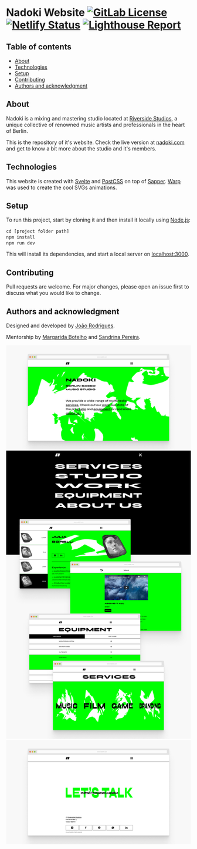 # Nadoki Website [![GitLab License](https://img.shields.io/badge/license-MIT-brightgreen)](https://gitlab.com/nadoki/nadoki-website-v2/blob/master/LICENSE) [![Netlify Status](https://api.netlify.com/api/v1/badges/94a2495d-c888-4c48-8ee0-cd56588b9144/deploy-status)](https://app.netlify.com/sites/nadoki/deploys) [![Lighthouse Report](https://img.shields.io/badge/lighthouse-report-orange)](https://lighthouse-dot-webdotdevsite.appspot.com/lh/html?url=https%3A%2F%2Fwww.nadoki.com%2F)

## Table of contents

- [About](#about)
- [Technologies](#technologies)
- [Setup](#setup)
- [Contributing](#contributing)
- [Authors and acknowledgment](#authors-and-acknowledgment)

## About

Nadoki is a mixing and mastering studio located at [Riverside Studios](https://riversidestudios.de/), a unique collective of renowned music artists and professionals in the heart of Berlin.

This is the repository of it's website. Check the live version at [nadoki.com](https://www.nadoki.com/) and get to know a bit more about the studio and it's members.

## Technologies

This website is created with [Svelte](https://svelte.dev/) and [PostCSS](https://postcss.org/) on top of [Sapper](https://sapper.svelte.dev/). [Warp](https://benjamminf.github.io/warpjs/) was used to create the cool SVGs animations.

## Setup

To run this project, start by cloning it and then install it locally using [Node.js](https://nodejs.org/en/):

```
cd [project folder path]
npm install
npm run dev
```

This will install its dependencies, and start a local server on [localhost:3000](http://localhost:3000/).

## Contributing

Pull requests are welcome. For major changes, please open an issue first to discuss what you would like to change.

## Authors and acknowledgment

Designed and developed by [João Rodrigues](http://github.com/joaocdvr).

Mentorship by [Margarida Botelho](http://github.com/mmbotelho) and [Sandrina Pereira](http://github.com/sandrina-p).

![Homepage](/documentation/nadoki-website-01.jpg)
![Pages](/documentation/nadoki-website-02.jpg)
![Footer](/documentation/nadoki-website-03.jpg)
